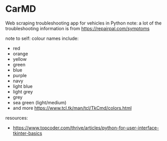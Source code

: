 # CarMD
Web scraping troubleshooting app for vehicles in Python
note: a lot of the troubleshooting information is from https://repairpal.com/symptoms


note to self:
colour names include:
* red
* orange
* yellow
* green
* blue
* purple
* navy
* light blue
* light grey
* grey
* sea green (light/medium)
* and more <https://www.tcl.tk/man/tcl/TkCmd/colors.html>

resources:
* https://www.topcoder.com/thrive/articles/python-for-user-interface-tkinter-basics
